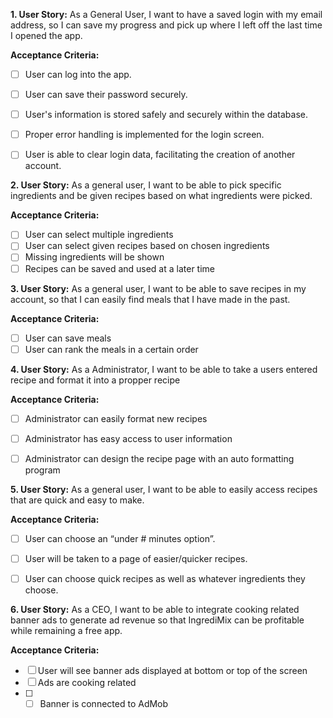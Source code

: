 **1. User Story:**
As a General User, I want to have a saved login with my email address, so I can save my progress and pick up where I left off the last time I opened the app.

**Acceptance Criteria:**
- [ ] User can log into the app.
- [ ] User can save their password securely.
- [ ] User's information is stored safely and securely within the database.
- [ ] Proper error handling is implemented for the login screen.
- [ ] User is able to clear login data, facilitating the creation of another account.


**2. User Story:**
As a general user, I want to be able to pick specific ingredients and be given recipes based on what ingredients were picked.

**Acceptance Criteria:**
 - [ ] User can select multiple ingredients
 - [ ] User can select given recipes based on chosen ingredients
 - [ ] Missing ingredients will be shown
 - [ ] Recipes can be saved and used at a later time

**3. User Story:**
As a general user, I want to be able to save recipes in my account, so that I can easily find meals that I have made in the past.

**Acceptance Criteria:**
- [ ] User can save meals
- [ ] User can rank the meals in a certain order

**4. User Story:**
As a Administrator, I want to be able to take a users entered recipe and format it into a propper recipe

**Acceptance Criteria:**
- [ ] Administrator can easily format new recipes
- [ ] Administrator has easy access to user information
- [ ] Administrator can design the recipe page with an auto formatting program


**5. User Story:**
As a general user, I want to be able to easily access recipes that are quick and easy to make. 

**Acceptance Criteria:**
 - [ ] User can choose an “under # minutes option”.
 - [ ] User will be taken to a page of easier/quicker recipes.
 - [ ] User can choose quick recipes as well as whatever ingredients they choose.


**6. User Story:** As a CEO, I want to be able to integrate cooking related banner ads to generate ad revenue so that IngrediMix can be profitable while remaining a free app. 

**Acceptance Criteria:** 
- [ ] User will see banner ads displayed at bottom or top of the screen
- [ ] Ads are cooking related
- [ ] - [ ] Banner is connected to AdMob
